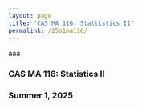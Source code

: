 ```yaml
---
layout: page
title: "CAS MA 116: Stattistics II"
permalink: /25s1ma116/
---
```


aaa
### CAS MA 116: Statistics II
### Summer 1, 2025
